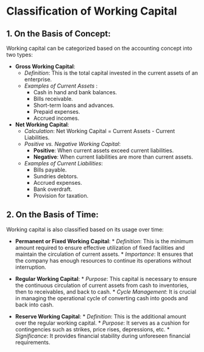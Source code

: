 # Classification of Working Capital



## 1. On the Basis of Concept:
Working capital can be categorized based on the accounting concept into two types:

-  **Gross Working Capital**:
     *  *Definition*: This is the total capital invested in the current assets of an enterprise.
     *  *Examples of Current Assets* :
         * Cash in hand and bank balances.
         * Bills receivable.
         * Short-term loans and advances.
         * Prepaid expenses.
         * Accrued incomes.
-  **Net Working Capital**:
     *  *Calculation*: Net Working Capital = Current Assets - Current Liabilities.
     *  *Positive vs. Negative Working Capital*:
         * **Positive**: When current assets exceed current liabilities.
         * **Negative**: When current liabilities are more than current assets.
    *  *Examples of Current Liabilities*:
         * Bills payable.
         * Sundries debtors.
         * Accrued expenses.
         * Bank overdraft.
         * Provision for taxation.

## 2. On the Basis of Time:
Working capital is also classified based on its usage over time:

   *  **Permanent or Fixed Working Capital**:
     *  *Definition*: This is the minimum amount required to ensure effective utilization of fixed facilities and maintain the circulation of current assets.
     *  *Importance*: It ensures that the company has enough resources to continue its operations without interruption.

   *  **Regular Working Capital**:
     *  *Purpose*: This capital is necessary to ensure the continuous circulation of current assets from cash to inventories, then to receivables, and back to cash.
     *  *Cycle Management*: It is crucial in managing the operational cycle of converting cash into goods and back into cash.

   *  **Reserve Working Capital**:
     *  *Definition*: This is the additional amount over the regular working capital.
     *  *Purpose*: It serves as a cushion for contingencies such as strikes, price rises, depressions, etc.
     *  *Significance*: It provides financial stability during unforeseen financial requirements.
